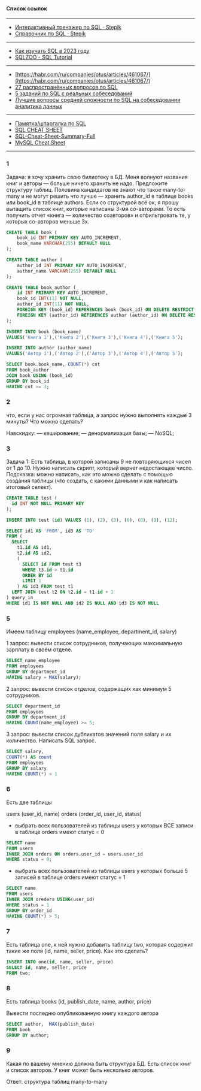 #### Список ссылок

<hr />

- [Интерактивный тренажер по SQL · Stepik](https://stepik.org/course/63054/syllabus)
- [Справочник по SQL · Stepik](https://stepik.org/media/attachments/course/63054/SQL.pdf)

<hr />

- [Как изучать SQL в 2023 году](https://habr.com/ru/articles/725166/)
- [SQLZOO - SQL Tutorial](https://sqlzoo.net/wiki/SQL_Tutorial)

<hr />

- [https://habr.com/ru/companies/otus/articles/461067/](https://habr.com/ru/companies/otus/articles/461067/)
- [27 распространённых вопросов по SQL](https://tproger.ru/articles/sql-interview-questions/)
- [5 заданий по SQL с реальных собеседований](https://tproger.ru/articles/5-zadanij-po-sql-s-realnyh-sobesedovanij/)
- [Лучшие вопросы средней сложности по SQL на собеседовании аналитика данных](https://habr.com/ru/company/dcmiran/blog/500360/)

<hr />

- [Памятка/шпаргалка по SQL](https://habr.com/ru/post/564390/)
- [SQL CHEAT SHEET](https://www.sqltutorial.org/wp-content/uploads/2016/04/SQL-cheat-sheet.pdf)
- [SQL-Cheat-Sheet-Summary-Full](https://websitesetup.org/wp-content/uploads/2020/08/SQL-Cheat-Sheet-Summary-Full.png)
- [MySQL Cheat Sheet](https://overapi.com/mysql)

<hr />

### 1

Задача: я хочу хранить свою билиотеку в БД. Меня волнуют названия книг и авторы — больше ничего хранить не надо.
Предложите структуру таблиц.
Половина кандидатов не знают что такое many-to-many и не могут решить что лучше — хранить author_id в таблице books или
book_id в таблице authors.
Если со структурой всё ок, я прошу вытащить список книг, которые написаны 3-мя со-авторами. То есть получить отчет
«книга — количество соавторов» и отфильтровать те, у которых со-авторов меньше 3х.

``` sql
CREATE TABLE book (
    book_id INT PRIMARY KEY AUTO_INCREMENT,
    book_name VARCHAR(255) DEFAULT NULL
);

CREATE TABLE author (
    author_id INT PRIMARY KEY AUTO_INCREMENT,
    author_name VARCHAR(255) DEFAULT NULL
);

CREATE TABLE book_author (
    id INT PRIMARY KEY AUTO_INCREMENT,
    book_id INT(11) NOT NULL,
    author_id INT(11) NOT NULL,
    FOREIGN KEY (book_id) REFERENCES book (book_id) ON DELETE RESTRICT ON UPDATE CASCADE,
    FOREIGN KEY (author_id) REFERENCES author (author_id) ON DELETE RESTRICT ON UPDATE CASCADE
);

INSERT INTO book (book_name)
VALUES('Книга 1'),('Книга 2'),('Книга 3'),('Книга 4'),('Книга 5');

INSERT INTO author (author_name)
VALUES('Автор 1'),('Автор 2'),('Автор 3'),('Автор 4'),('Автор 5');

SELECT book.book_name, COUNT(*) cnt
FROM book_author
JOIN book USING (book_id)
GROUP BY book_id
HAVING cnt >= 3;
```

### 2

что, если у нас огромная таблица, а запрос нужно выполнять каждые 3 минуты? Что можно сделать?

Навскидку:
— кеширование;
— денормализация базы;
— NoSQL;

### 3

Задача 1:
Есть таблица, в которой записаны 9 не повторяющихся чисел от 1 до 10. Нужно написать скрипт, который вернет недостающее
число.
Подсказка: можно написать, как это можно сделать с помощью создания таблицы (что создать, с какими данными и как
написать итоговый селект).

``` sql
CREATE TABLE test (
  id INT NOT NULL PRIMARY KEY
);

INSERT INTO test (id) VALUES (1), (2), (3), (6), (8), (9), (12);

SELECT id1 AS 'FROM', id3 AS 'TO' 
FROM (
  SELECT
    t1.id AS id1,
    t2.id AS id2,
    (
      SELECT id FROM test t3 
      WHERE t3.id > t1.id
      ORDER BY id
      LIMIT 1
    ) AS id3 FROM test t1 
  LEFT JOIN test t2 ON t2.id = t1.id + 1
) query_in
WHERE id1 IS NOT NULL AND id2 IS NULL AND id3 IS NOT NULL
```

### 5

Имеем таблицу employees (name_employee, department_id, salary)

1 запрос: вывести список сотрудников, получающих максимальную зарплату в своём отделе.

``` sql
SELECT name_employee
FROM employees
GROUP BY department_id
HAVING salary = MAX(salary);
```

2 запрос: вывести список отделов, содержащих как минимум 5 сотрудников.

``` sql
SELECT department_id
FROM employees
GROUP BY department_id
HAVING COUNT(name_employee) >= 5;
```

3 запрос: вывести список дубликатов значений поля salary и их количество. Написать SQL запрос.

``` sql
SELECT salary, 
COUNT(*) AS count 
FROM employees 
GROUP BY salary 
HAVING COUNT(*) > 1
```

### 6

Есть две таблицы

users (user_id, name)
orders (order_id, user_id, status)

- выбрать всех пользователей из таблицы users у которых ВСЕ записи в таблице orders имеют статус = 0

``` sql
SELECT name
FROM users
INNER JOIN orders ON orders.user_id = users.user_id
WHERE status = 0;
```

- выбрать всех пользователей из таблицы users у которых больше 5 записей в таблице orders имеют статус = 1

``` sql
SELECT name
FROM users
INNER JOIN oreders USING(user_id)
WHERE status = 1
GROUP BY order_id
HAVING COUNT(*) > 5;
```

### 7

Есть таблица one, к ней нужно добавить таблицу two, которая содержит такие же поля (id, name, seller, price). Как это
сделать?

``` sql
INSERT INTO one(id, name, seller, price)
SELECT id, name, seller, price
FROM two;
```

### 8

Есть таблица books (id, publish_date, name, author, price)

Вывести последню опубликованную книгу каждого автора

``` sql
SELECT author,  MAX(publish_date)
FROM book
GROUP BY author;
```

### 9

Какая по вашему мнению должна быть структура БД. Есть список книг и список авторов. У книг может быть несколько авторов.

Ответ: структура таблиц many-to-many
